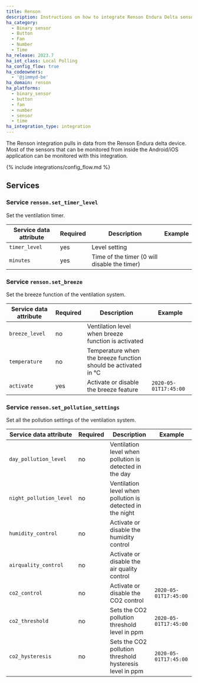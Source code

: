 ```yaml
---
title: Renson
description: Instructions on how to integrate Renson Endura Delta sensors into Home Assistant.
ha_category:
  - Binary sensor
  - Button
  - Fan
  - Number
  - Time
ha_release: 2023.7
ha_iot_class: Local Polling
ha_config_flow: true
ha_codeowners:
  - '@jimmyd-be'
ha_domain: renson
ha_platforms:
  - binary_sensor
  - button
  - fan
  - number
  - sensor
  - time
ha_integration_type: integration
---
```


The Renson integration pulls in data from the Renson Endura delta device. Most of the sensors that can be monitored from inside the Android/iOS application can be monitored with this integration.

{% include integrations/config_flow.md %}

## Services

### Service `renson.set_timer_level`

Set the ventilation timer.

  | Service data attribute | Required | Description | Example |
  | ---------------------- | -------- | ----------- | ------- |
  | `timer_level`| yes | Level setting | |
  | `minutes` | yes | Time of the timer (0 will disable the timer) | |

### Service `renson.set_breeze`

Set the breeze function of the ventilation system.

  | Service data attribute | Required | Description | Example |
  | ---------------------- | -------- | ----------- | ------- |
  | `breeze_level`| no | Ventilation level when breeze function is activated | |
  | `temperature` | no | Temperature when the breeze function should be activated in °C | |
  | `activate` | yes | Activate or disable the breeze feature | `2020-05-01T17:45:00` |

### Service `renson.set_pollution_settings`

Set all the pollution settings of the ventilation system.

  | Service data attribute | Required | Description | Example |
  | ---------------------- | -------- | ----------- | ------- |
  | `day_pollution_level`| no | Ventilation level when pollution is detected in the day | |
  | `night_pollution_level` | no | Ventilation level when pollution is detected in the night | |
  | `humidity_control` | no | Activate or disable the humidity control | |
  | `airquality_control` | no | Activate or disable the air quality control | |
  | `co2_control` | no | Activate or disable the CO2 control | `2020-05-01T17:45:00` |
  | `co2_threshold` | no | Sets the CO2 pollution threshold level in ppm | `2020-05-01T17:45:00` |
  | `co2_hysteresis` | no | Sets the CO2 pollution threshold hysteresis level in ppm | `2020-05-01T17:45:00` |

